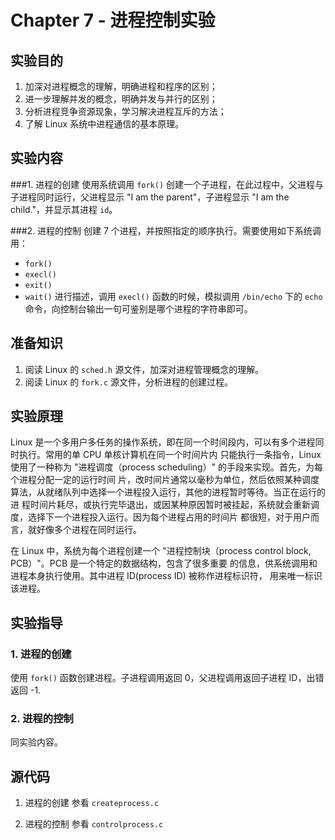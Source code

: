 # Chapter 7 - 进程控制实验

## 实验目的
1. 加深对进程概念的理解，明确进程和程序的区别；
2. 进一步理解并发的概念，明确并发与并行的区别；
3. 分析进程竞争资源现象，学习解决进程互斥的方法；
4. 了解 Linux 系统中进程通信的基本原理。

## 实验内容

###1. 进程的创建
使用系统调用 `fork()` 创建一个子进程，在此过程中，父进程与子进程同时运行，父进程显示 "I am the parent"，子进程显示 "I am the 
child."，并显示其进程 `id`。

###2. 进程的控制
创建 7 个进程，并按照指定的顺序执行。需要使用如下系统调用：
* `fork()`
* `execl()`
* `exit()`
* `wait()`
进行描述，调用 `execl()` 函数的时候，模拟调用 `/bin/echo` 下的 `echo` 命令，向控制台输出一句可鉴别是哪个进程的字符串即可。

## 准备知识
1. 阅读 Linux 的 `sched.h` 源文件，加深对进程管理概念的理解。
2. 阅读 Linux 的 `fork.c` 源文件，分析进程的创建过程。

## 实验原理
Linux 是一个多用户多任务的操作系统，即在同一个时间段内，可以有多个进程同时执行。常用的单 CPU 单核计算机在同一个时间片内
只能执行一条指令，Linux 使用了一种称为 "进程调度（process scheduling）" 的手段来实现。首先，为每个进程分配一定的运行时间
片，改时间片通常以毫秒为单位，然后依照某种调度算法，从就绪队列中选择一个进程投入运行，其他的进程暂时等待。当正在运行的进
程时间片耗尽，或执行完毕退出，或因某种原因暂时被挂起，系统就会重新调度，选择下一个进程投入运行。因为每个进程占用的时间片
都很短，对于用户而言，就好像多个进程在同时运行。

在 Linux 中，系统为每个进程创建一个 "进程控制块（process control block, PCB）"。PCB 是一个特定的数据结构，包含了很多重要
的信息，供系统调用和进程本身执行使用。其中进程 ID(process ID) 被称作进程标识符， 用来唯一标识该进程。

## 实验指导

### 1. 进程的创建
使用 `fork()` 函数创建进程。子进程调用返回 0，父进程调用返回子进程 ID，出错返回 -1.

### 2. 进程的控制
同实验内容。

## 源代码
1. 进程的创建
参看 `createprocess.c`

2. 进程的控制
参看 `controlprocess.c`
